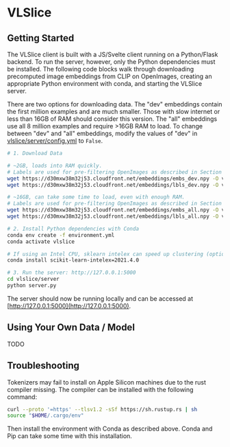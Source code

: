 # VLSlice

## Getting Started

The VLSlice client is built with a JS/Svelte client running on a Python/Flask backend. To run the server, however, only the Python dependencies must be installed. The following code blocks walk through downloading precomputed image embeddings from CLIP on OpenImages, creating an appropriate Python environment with conda, and starting the VLSlice server.

There are two options for downloading data. The "dev" embeddings contain the first million examples and are much smaller. Those with slow internet or less than 16GB of RAM should consider this version. The "all" embeddings use all 8 million examples and require >16GB RAM to load. To change between "dev" and "all" embeddings, modify the values of "dev" in [vlslice/server/config.yml](./vlslice/server/config.yml) to `False`.

```bash
# 1. Download Data

# ~2GB, loads into RAM quickly.
# Labels are used for pre-filtering OpenImages as described in Section 4.1.
wget https://d30mxw38m32j53.cloudfront.net/embeddings/embs_dev.npy -O vlslice/server/data/embs_dev.npy
wget https://d30mxw38m32j53.cloudfront.net/embeddings/lbls_dev.npy -O vlslice/server/data/lbls_dev.npy

# ~16GB, can take some time to load, even with enough RAM.
# Labels are used for pre-filtering OpenImages as described in Section 4.1.
wget https://d30mxw38m32j53.cloudfront.net/embeddings/embs_all.npy -O vlslice/server/data/embs_all.npy
wget https://d30mxw38m32j53.cloudfront.net/embeddings/lbls_all.npy -O vlslice/server/data/lbls_all.npy

# 2. Install Python dependencies with Conda
conda env create -f environment.yml
conda activate vlslice

# If using an Intel CPU, sklearn intelex can speed up clustering (optional)
conda install scikit-learn-intelex=2021.4.0

# 3. Run the server: http://127.0.0.1:5000
cd vlslice/server
python server.py
```

The server should now be running locally and can be accessed at [http://127.0.0.1:5000](http://127.0.0.1:5000).

## Using Your Own Data / Model

TODO

## Troubleshooting

Tokenizers may fail to install on Apple Silicon machines due to the rust compiler missing. The compiler can be installed with the following command:

```bash
curl --proto '=https' --tlsv1.2 -sSf https://sh.rustup.rs | sh
source "$HOME/.cargo/env"
```

Then install the environment with Conda as described above. Conda and Pip can take some time with this installation.
